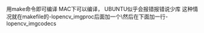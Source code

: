 用make命令即可编译
MAC下可以编译，
UBUNTU似乎会报错报错说少库
这种情况就在makefile的-lopencv_imgproc后面加一个\然后在下面加一行-lopencv_imgcodecs
